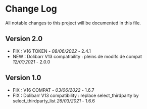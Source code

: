 # Change Log
All notable changes to this project will be documented in this file.



## Version 2.0
 - FIX : V16 TOKEN - *08/06/2022* - 2.4.1  
- NEW : Dolibarr V13 compatibility : pleins de modifs de compat *12/01/2021* - 2.0.0
## Version 1.0
- FIX : V16 COMPAT - *03/06/2022* - 1.6.7  
- FIX : Dolibarr V13 compatibility : replace select_thirdparty by select_thirdparty_list *26/03/2021* - 1.6.6
